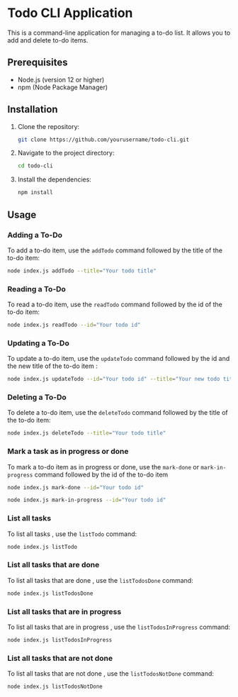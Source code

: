 # Todo CLI Application

This is a command-line application for managing a to-do list. It allows you to add and delete to-do items.

## Prerequisites

- Node.js (version 12 or higher)
- npm (Node Package Manager)

## Installation

1. Clone the repository:
    ```sh
    git clone https://github.com/yourusername/todo-cli.git
    ```
2. Navigate to the project directory:
    ```sh
    cd todo-cli
    ```
3. Install the dependencies:
    ```sh
    npm install
    ```

## Usage

### Adding a To-Do

To add a to-do item, use the `addTodo` command followed by the title of the to-do item:
```sh
node index.js addTodo --title="Your todo title"
```

### Reading a To-Do

To read a to-do item, use the `readTodo` command followed by the id of the to-do item:
```sh
node index.js readTodo --id="Your todo id"
```

### Updating a To-Do

To update a to-do item, use the `updateTodo` command followed by the id and the new title of the to-do item  :
```sh
node index.js updateTodo --id="Your todo id" --title="Your new todo title"
```
### Deleting a To-Do

To delete a to-do item, use the `deleteTodo` command followed by the title of the to-do item:
```sh
node index.js deleteTodo --title="Your todo title"
```

### Mark a task as in progress or done 

To mark a to-do item as in progress or done, use the `mark-done` or `mark-in-progress` command followed by the id of the to-do item
```sh
node index.js mark-done --id="Your todo id"
```
```sh
node index.js mark-in-progress --id="Your todo id"
```

### List all tasks

To list all tasks , use the `listTodo` command:
```sh
node index.js listTodo
```

### List all tasks that are done

To list all tasks that are done , use the `listTodosDone` command:
```sh
node index.js listTodosDone
```

### List all tasks that are in progress

To list all tasks that are in progress , use the `listTodosInProgress` command:
```sh
node index.js listTodosInProgress
```

### List all tasks that are not done

To list all tasks that are not done , use the `listTodosNotDone` command:
```sh
node index.js listTodosNotDone
```
